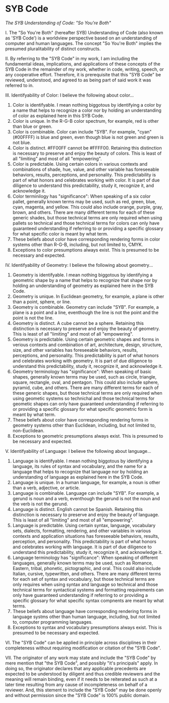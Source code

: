 # SYB Code
*The SYB Understanding of Code: "So You're Both"*

I. The "So You're Both" (hereafter SYB) Understanding of Code (also known as 'SYB Code') is a worldview perspective based on an understanding of computer and human languages. The concept "So You're Both" implies the presumed pluralitability of distinct constructs.

II. By referring to the "SYB Code" in my work, I am including the fundamental ideas, implications, and applications of these concepts of the SYB Code in the remainder of my work, whether in code, writing, speech, or any cooperative effort. Therefore, it is prerequisite that this "SYB Code" be reviewed, understood, and agreed to as being part of said work it was referred to in.

III. Identifyability of Color: I believe the following about color...
1. Color is identifyable. I mean nothing biggotous by identifying a color by a name that helps to recognize a color nor by holding an understanding of color as explained here in this SYB Code.
2. Color is unique. In the R-G-B color spectrum, for example, red is other than blue or green.
3. Color is combinable. Color can include "SYB". For example, "cyan" (#00FFFF) is blue and green, even though blue is not green and green is not blue.
4. Color is distinct. #FF00FF cannot be #FFFF00. Retaining this distinction is necessary to preserve and enjoy the beauty of colors. This is least of all "limiting" and most of all "empowering".
5. Color is predictable. Using certain colors in various contexts and combinations of shade, hue, value, and other variable has foreseeable behaviors, results, perceptions, and personality. This predictability is part of what honors and celebrates working with color. It is part of due diligence to understand this predictability, study it, recognize it, and acknowledge it.
6. Color terminilogy has "significance": When speaking of a six color pallet, generally known terms may be used, such as red, green, blue, cyan, magenta, and yellow. This could also include orange, purple, gray, brown, and others. There are many different terms for each of these generic shades, but those technical terms are only required when using pallets so technical and those technical terms for colors can only have guaranteed understanding if referring to or providing a specific glossary for what specific color is meant by what term.
7. These beliefs about color have corresponding rendering forms in color systems other than R-G-B, including, but not limited to, CMYK.
8. Exceptions to color presumptions always exist. This is presumed to be necessary and expected.

IV. Identifyability of Geometry: I believe the following about geometry...
1. Geometry is identifyable. I mean nothing biggotous by identifying a geometric shape by a name that helps to recognize that shape nor by holding an understanding of geometry as explained here in the SYB Code.
2. Geometry is unique. In Euclidean geometry, for example, a plane is other than a point, sphere, or line.
3. Geometry is combinable. Geometry can include "SYB". For example, a plane is a point and a line, eventhough the line is not the point and the point is not the line.
4. Geometry is distinct. A cube cannot be a sphere. Retaining this distinction is necessary to preserve and enjoy the beauty of geometry. This is least of all "limiting" and most of all "empowering".
5. Geometry is predictable. Using certain geometric shapes and forms in verious contexts and combination of art, architecture, design, structure, size, and other variables has foreseeable behaviors, results, perceptions, and personality. This predictability is part of what honors and celebrates working with geometry. It is part of due diligence to understand this predictability, study it, recognize it, and acknowledge it.
6. Geometry terminology has "significance": When speaking of basic shapes, generally known terms may be used, such as circle, triangle, square, rectangle, oval, and pentagon. This could also include sphere, pyramid, cube, and others. There are many different terms for each of these generic shapes, but those technical terms are only required when using geometic systems so technichal and those technical terms for geometic shapes can only have guaranteed understanding if referring to or providing a specific glossary for what specific geometric form is meant by what term.
7. These beliefs about color have corresponding rendering forms in geometry systems other than Euclidean, including, but not limited to, non-Euclidean.
8. Exceptions to geometric presumptions always exist. This is presumed to be necessary and expected.

V. Identifyability of Language: I believe the following about language...
1. Language is identifyable. I mean nothing biggotous by identifying a language, its rules of syntax and vocabulary, and the name for a language that helps to recognize that language nor by holding an understanding of language as explained here in the SYB Code.
2. Language is unique. In a human language, for example, a noun is other than a verb, adjective, or article.
3. Language is combinable. Language can include "SYB". For example, a gerund is noun and a verb, eventhough the gerund is not the noun and the verb is not the gerund.
4. Language is distinct. English cannot be Spanish. Retaining this distinction is necessary to preserve and enjoy the beauty of language. This is least of all "limiting" and most of all "empowering".
5. Language is predictable. Using certain syntax, language, vocabulary sets, dialects, formatting, rendering, and other variables in various contexts and application situations has foreseeable behaviors, results, perception, and personality. This predictability is part of what honors and celebrates working with language. It is part of due diligence to understand this predictability, study it, recognize it, and acknowledge it.
6. Language terminology has "significance": When speaking of different languages, generally known terms may be used, such as Romance, Eastern, tribal, phonetic, pictographic, and oral. This could also include Italian, cursive, typewritten, and others. There are many different terms for each set of syntax and vocabulary, but those technical terms are only requires when using syntax and language so technical and those technical terms for syntactical systems and formatting requirements can only have guaranteed understanding if referring to or providing a specific glossary for what specific syntax compnents are meant by what terms.
7. These beliefs about language have corresponding rendering forms in language systms other than human language, including, but not limited to, computer programming languages.
8. Exceptions to syntax and vocabulary presumptions always exist. This is presumed to be necessary and expected.

VI. The "SYB Code" can be applied in principle across disciplines in their completeness without requiring modification or citation of the "SYB Code".

VII. The originator of any work may state and include the "SYB Code" by mere mention that "the SYB Code", and possibly "it's principals" apply. In doing so, the originator declares that any applicable precedents are expected to be understood by diligent and thus credible reviewers and the meaning will remain binding, even if it needs to be reiterated as such at a later time resulting from any cause of incompleteness on behalf of a reviewer. And, this stement to include the "SYB Code" may be done openly and without permission since the "SYB Code" is 100% public domain.
